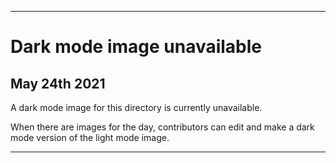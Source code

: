 
***
 
# Dark mode image unavailable

## May 24th 2021

A dark mode image for this directory is currently unavailable.

When there are images for the day, contributors can edit and make a dark mode version of the light mode image.

***
